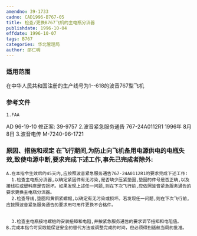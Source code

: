 ```yaml
---
amendno: 39-1733
cadno: CAD1996-B767-05
title: 检查/更换B767飞机的主电瓶分流器
publishdate: 1996-10-04
effdate: 1996-10-07
tags: B767
categories: 华北管理局
author: 邵仁明
---
```


### 适用范围 
在中华人民共和国注册的生产线号为1--618的波音767型飞机

### 参考文件
    1.FAA 
AD 96-19-10  修正案: 39-9757 
    2.波音紧急服务通告 767-24A0112R1  1996年 8月 8日
    3.波音电传 M-7240-96-1721 


### 原因、措施和规定 在飞行期间,为防止向飞机备用电源供电的电瓶失效,致使电源中断,要求完成下述工作,事先己完成者除外: 
    A.在本指令生效后的45天内,应按照波音紧急服务通告767-24A0112R1的要求完成下述工作: 
      1.检查主电瓶分流器,以确定紧固件有无污染,是否缺少压紧垫圈,垫圈的件号是否正确,以及接线柱或塑料座是否损坏。如果发现上述任一问题,则在下次飞行前,应依照波音紧急服务通告的要求更换主电瓶分流器。 
      2.检查导线,垫圈和黄铜紧螺帽,以确定有无污染或损坏。若发现任一问题,则在下次飞行前,应按照波音紧急服务通告的要求用可用件更换不合格件。 

  
      3.检查主电瓶接地螺桩的安装扭矩和电阻,并按紧急服务通告的要求调节扭矩和电阻值。 
    B.完成本指令可采取能保证安全的替代方法或调整完成的时间，但必须得到适航当局的批准。
